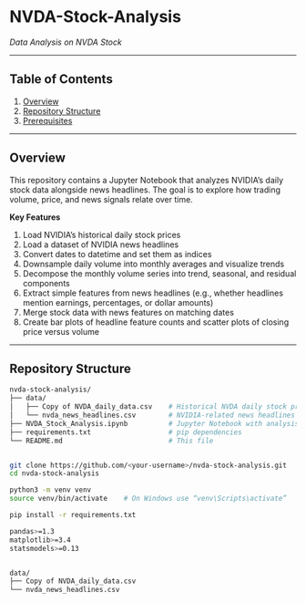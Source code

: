 # NVDA-Stock-Analysis

_Data Analysis on NVDA Stock_

---

## Table of Contents

1. [Overview](#overview)  
2. [Repository Structure](#repository-structure)  
3. [Prerequisites](#prerequisites)  

---

## Overview

This repository contains a Jupyter Notebook that analyzes NVIDIA’s daily stock data alongside news headlines. The goal is to explore how trading volume, price, and news signals relate over time.

**Key Features**  
1. Load NVIDIA’s historical daily stock prices  
2. Load a dataset of NVIDIA news headlines  
3. Convert dates to datetime and set them as indices  
4. Downsample daily volume into monthly averages and visualize trends  
5. Decompose the monthly volume series into trend, seasonal, and residual components  
6. Extract simple features from news headlines (e.g., whether headlines mention earnings, percentages, or dollar amounts)  
7. Merge stock data with news features on matching dates  
8. Create bar plots of headline feature counts and scatter plots of closing price versus volume  

---

## Repository Structure

```bash
nvda-stock-analysis/
├── data/
│   ├── Copy of NVDA_daily_data.csv    # Historical NVDA daily stock prices
│   └── nvda_news_headlines.csv        # NVIDIA-related news headlines
├── NVDA_Stock_Analysis.ipynb          # Jupyter Notebook with analysis
├── requirements.txt                   # pip dependencies
└── README.md                          # This file


git clone https://github.com/<your-username>/nvda-stock-analysis.git
cd nvda-stock-analysis

python3 -m venv venv
source venv/bin/activate    # On Windows use “venv\Scripts\activate”

pip install -r requirements.txt

pandas>=1.3
matplotlib>=3.4
statsmodels>=0.13


data/
├── Copy of NVDA_daily_data.csv
└── nvda_news_headlines.csv


